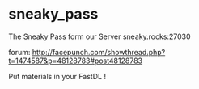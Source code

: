 # sneaky_pass
The Sneaky Pass form our Server sneaky.rocks:27030

forum: http://facepunch.com/showthread.php?t=1474587&p=48128783#post48128783

Put materials in your FastDL !
